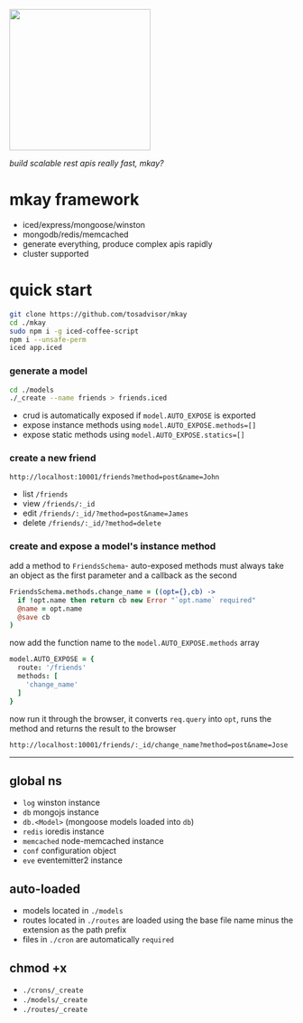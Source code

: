 <p align="xcenter">
  <img src="https://taky.s3.amazonaws.com/41h59xjd1rkk.png" width="250">
</p>

_build scalable rest apis really fast, mkay?_

# mkay framework
- iced/express/mongoose/winston
- mongodb/redis/memcached
- generate everything, produce complex apis rapidly
- cluster supported

# quick start

```bash
git clone https://github.com/tosadvisor/mkay
cd ./mkay
sudo npm i -g iced-coffee-script
npm i --unsafe-perm
iced app.iced
```

### generate a model

```bash
cd ./models
./_create --name friends > friends.iced
```

- crud is automatically exposed if `model.AUTO_EXPOSE` is exported
- expose instance methods using `model.AUTO_EXPOSE.methods=[]`
- expose static methods using `model.AUTO_EXPOSE.statics=[]`

### create a new friend

`http://localhost:10001/friends?method=post&name=John`

- list `/friends`
- view `/friends/:_id`
- edit `/friends/:_id/?method=post&name=James`
- delete `/friends/:_id/?method=delete`

### create and expose a model's instance method

add a method to `FriendsSchema`- auto-exposed methods must always
take an object as the first parameter and a callback as the second

```coffeescript
FriendsSchema.methods.change_name = ((opt={},cb) ->
  if !opt.name then return cb new Error "`opt.name` required"
  @name = opt.name
  @save cb
)
```

now add the function name to the `model.AUTO_EXPOSE.methods` array

```coffeescript
model.AUTO_EXPOSE = {
  route: '/friends'
  methods: [
    'change_name'
  ]
}
```

now run it through the browser, it converts `req.query` into `opt`, runs the
method and returns the result to the browser

`http://localhost:10001/friends/:_id/change_name?method=post&name=Jose`

---

## global ns
- `log` winston instance
- `db` mongojs instance
- `db.<Model>` (mongoose models loaded into `db`)
- `redis` ioredis instance
- `memcached` node-memcached instance
- `conf` configuration object
- `eve` eventemitter2 instance

## auto-loaded
- models located in `./models`
- routes located in `./routes` are loaded using the base file name minus the
  extension as the path prefix
- files in `./cron` are automatically `required`

## chmod +x
- `./crons/_create`
- `./models/_create`
- `./routes/_create`

